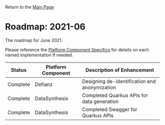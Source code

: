 Return to the <a href="https://project-herophilus.github.io/Project-Herophilus-Assets/" target="_blank">Main Page</a>

# Roadmap: 2021-06
The roadmap for June 2021.

Please reference the [Platform Component Specifics](../Design/PlatformComponents.md) for details on each named implementation if needed.

| Status | Platform Component   | Description of Enhancement|
|---|---|---|
|Complete|Defianz|Designing de-identification and anonymization|
|Complete|DataSynthesis|Completed Quarkus APIs for data generation|
|Complete|DataSynthesis|Completed Swagger for Quarkus APIs|

